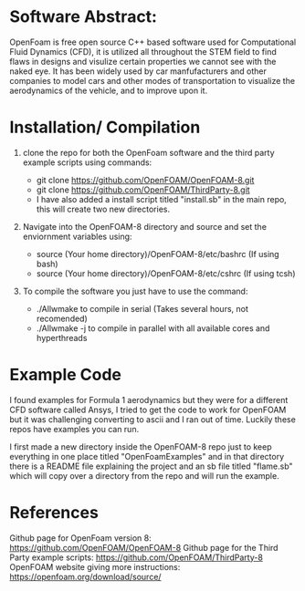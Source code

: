 # Software Abstract:
OpenFoam is free open source C++ based software used for Computational Fluid Dynamics (CFD), it is utilized all throughout the STEM field to find flaws in designs and visulize certain properties we cannot see with the naked eye. It has been widely used by car manfufacturers and other companies to model cars and other modes of transportation to visualize the aerodynamics of the vehicle, and to improve upon it. 


# Installation/ Compilation
1. clone the repo for both the OpenFoam software and the third party example scripts using commands:
    - git clone https://github.com/OpenFOAM/OpenFOAM-8.git
    - git clone https://github.com/OpenFOAM/ThirdParty-8.git 
    - I have also added a install script titled "install.sb" in the main repo, this will create two new directories.

2. Navigate into the OpenFOAM-8 directory and source and set the enviornment variables using:
    - source (Your home directory)/OpenFOAM-8/etc/bashrc (If using bash)
    - source (Your home directory)/OpenFOAM-8/etc/cshrc  (If using tcsh)

3. To compile the software you just have to use the command:
    - ./Allwmake to compile in serial (Takes several hours, not recomended)
    - ./Allwmake -j to compile in parallel with all available cores and hyperthreads

# Example Code
I found examples for Formula 1 aerodynamics but they were for a different CFD software called Ansys, I tried to get the code to work for OpenFOAM but it was challenging converting to ascii and I ran out of time. Luckily these repos have examples you can run.

I first made a new directory inside the OpenFOAM-8 repo just to keep everything in one place titled "OpenFoamExamples" and in that directory there is a README file explaining the project and an sb file titled "flame.sb" which will copy over a directory from the repo and will run the example. 

# References
Github page for OpenFoam version 8: https://github.com/OpenFOAM/OpenFOAM-8
Github page for the Third Party example scripts: https://github.com/OpenFOAM/ThirdParty-8
OpenFOAM website giving more instructions: https://openfoam.org/download/source/



